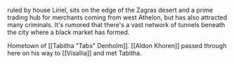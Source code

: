 ruled by house Liriel, sits on the edge of the Zagras desert and a prime trading hub for merchants coming from west Athelon, but has also attracted many criminals. It's rumored that there's a vast network of tunnels beneath the city where a black market has formed.

Hometown of [[Tabitha "Tabs" Denholm]].
[[Aldon Khoren]] passed through here on his way to [[Visallia]] and met Tabitha.